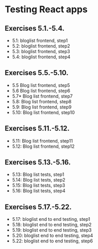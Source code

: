 # Testing React apps

## Exercises 5.1.-5.4.

- 5.1: bloglist frontend, step1
- 5.2: bloglist frontend, step2
- 5.3: bloglist frontend, step3
- 5.4: bloglist frontend, step4

## Exercises 5.5.-5.10.

- 5.5 Blog list frontend, step5
- 5.6 Blog list frontend, step6
- 5.7\* Blog list frontend, step7
- 5.8: Blog list frontend, step8
- 5.9: Blog list frontend, step9
- 5.10: Blog list frontend, step10

## Exercises 5.11.-5.12.

- 5.11: Blog list frontend, step11
- 5.12: Blog list frontend, step12

## Exercises 5.13.-5.16.

- 5.13: Blog list tests, step1
- 5.14: Blog list tests, step2
- 5.15: Blog list tests, step3
- 5.16: Blog list tests, step4

## Exercises 5.17.-5.22.

- 5.17: bloglist end to end testing, step1
- 5.18: bloglist end to end testing, step2
- 5.19: bloglist end to end testing, step3
- 5.20: bloglist end to end testing, step4
- 5.22: bloglist end to end testing, step6
